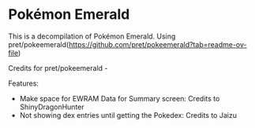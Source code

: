 # Pokémon Emerald

This is a decompilation of Pokémon Emerald. Using pret/pokeemerald(https://github.com/pret/pokeemerald?tab=readme-ov-file)

Credits for pret/pokeemerald - 

Features:
- Make space for EWRAM Data for Summary screen: Credits to ShinyDragonHunter
- Not showing dex entries until getting the Pokedex: Credits to Jaizu
